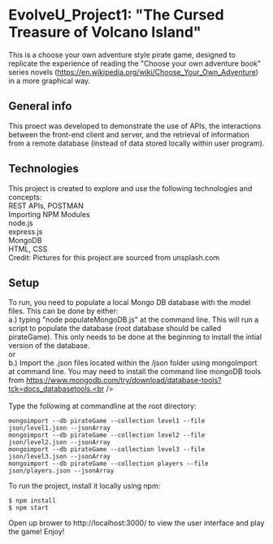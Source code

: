 #  EvolveU_Project1: "The Cursed Treasure of Volcano Island"
This is a choose your own adventure style pirate game, designed to replicate the experience of reading the "Choose your own adventure book" series novels (https://en.wikipedia.org/wiki/Choose_Your_Own_Adventure) in a more graphical way.

## General info
This proect was developed to demonstrate the use of APIs, the interactions between the front-end client and server, and the retrieval of information from a remote database (instead of data stored locally within user program).

## Technologies
This project is created to explore and use the following technologies and concepts:<br />
REST APIs, POSTMAN <br />
Importing NPM Modules <br />
node.js <br />
express.js <br />
MongoDB <br />
HTML, CSS <br />
Credit:  Pictures for this project are sourced from unsplash.com <br />

## Setup
To run, you need to populate a local Mongo DB database with the model files.  This can be done by either: <br />
  a.) typing "node populateMongoDB.js" at the command line.  This will run a script to populate the database (root database should be called pirateGame).  This only needs to be done at the beginning to install the intial version of the database. <br />
  or <br />
  b.) Import the .json files located within the /json folder using mongoImport at command line.  You may need to install the command line mongoDB tools from https://www.mongodb.com/try/download/database-tools?tck=docs_databasetools.<br />
<br />  
Type the following at commandline at the root directory:<br />
```
mongoimport --db pirateGame --collection level1 --file json/level1.json --jsonArray
mongoimport --db pirateGame --collection level2 --file json/level2.json --jsonArray
mongoimport --db pirateGame --collection level3 --file json/level3.json --jsonArray
mongoimport --db pirateGame --collection players --file json/players.json --jsonArray
```
To run the project, install it locally using npm: 
```
$ npm install
$ npm start
```
Open up brower to http://localhost:3000/ to view the user interface and play the game!  Enjoy!


